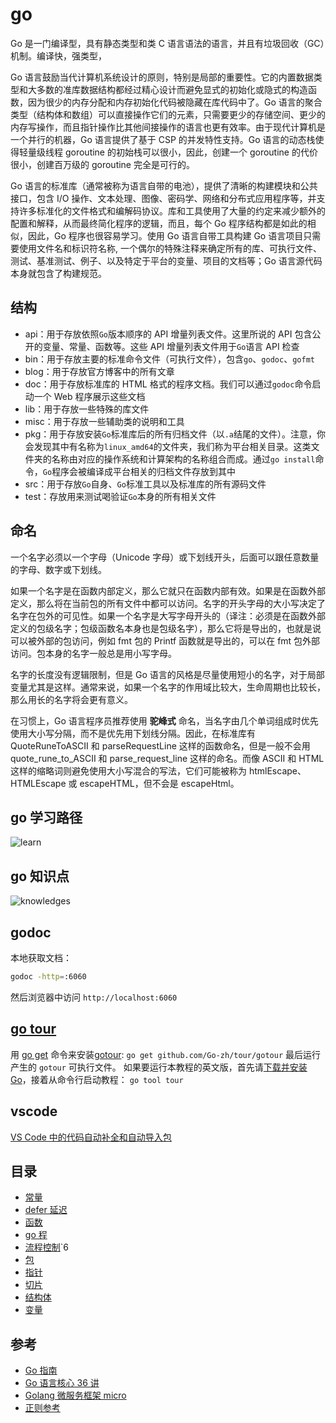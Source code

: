 # go

Go 是一门编译型，具有静态类型和类 C 语言语法的语言，并且有垃圾回收（GC）机制。编译快，强类型，

Go 语言鼓励当代计算机系统设计的原则，特别是局部的重要性。它的内置数据类型和大多数的准库数据结构都经过精心设计而避免显式的初始化或隐式的构造函数，因为很少的内存分配和内存初始化代码被隐藏在库代码中了。Go 语言的聚合类型（结构体和数组）可以直接操作它们的元素，只需要更少的存储空间、更少的内存写操作，而且指针操作比其他间接操作的语言也更有效率。由于现代计算机是一个并行的机器，Go 语言提供了基于 CSP 的并发特性支持。Go 语言的动态栈使得轻量级线程 goroutine 的初始栈可以很小，因此，创建一个 goroutine 的代价很小，创建百万级的 goroutine 完全是可行的。

Go 语言的标准库（通常被称为语言自带的电池），提供了清晰的构建模块和公共接口，包含 I/O 操作、文本处理、图像、密码学、网络和分布式应用程序等，并支持许多标准化的文件格式和编解码协议。库和工具使用了大量的约定来减少额外的配置和解释，从而最终简化程序的逻辑，而且，每个 Go 程序结构都是如此的相似，因此，Go 程序也很容易学习。使用 Go 语言自带工具构建 Go 语言项目只需要使用文件名和标识符名称, 一个偶尔的特殊注释来确定所有的库、可执行文件、测试、基准测试、例子、以及特定于平台的变量、项目的文档等；Go 语言源代码本身就包含了构建规范。

## 结构

- api：用于存放依照`Go`版本顺序的 API 增量列表文件。这里所说的 API 包含公开的变量、常量、函数等。这些 API 增量列表文件用于`Go`语言 API 检查
- bin：用于存放主要的标准命令文件（可执行文件），包含`go`、`godoc`、`gofmt`
- blog：用于存放官方博客中的所有文章
- doc：用于存放标准库的 HTML 格式的程序文档。我们可以通过`godoc`命令启动一个 Web 程序展示这些文档
- lib：用于存放一些特殊的库文件
- misc：用于存放一些辅助类的说明和工具
- pkg：用于存放安装`Go`标准库后的所有归档文件（以`.a`结尾的文件）。注意，你会发现其中有名称为`linux_amd64`的文件夹，我们称为平台相关目录。这类文件夹的名称由对应的操作系统和计算架构的名称组合而成。通过`go install`命令，`Go`程序会被编译成平台相关的归档文件存放到其中
- src：用于存放`Go`自身、`Go`标准工具以及标准库的所有源码文件
- test：存放用来测试喝验证`Go`本身的所有相关文件

## 命名

一个名字必须以一个字母（Unicode 字母）或下划线开头，后面可以跟任意数量的字母、数字或下划线。

如果一个名字是在函数内部定义，那么它就只在函数内部有效。如果是在函数外部定义，那么将在当前包的所有文件中都可以访问。名字的开头字母的大小写决定了名字在包外的可见性。如果一个名字是大写字母开头的（译注：必须是在函数外部定义的包级名字；包级函数名本身也是包级名字），那么它将是导出的，也就是说可以被外部的包访问，例如 fmt 包的 Printf 函数就是导出的，可以在 fmt 包外部访问。包本身的名字一般总是用小写字母。

名字的长度没有逻辑限制，但是 Go 语言的风格是尽量使用短小的名字，对于局部变量尤其是这样。通常来说，如果一个名字的作用域比较大，生命周期也比较长，那么用长的名字将会更有意义。

在习惯上，Go 语言程序员推荐使用 **驼峰式** 命名，当名字由几个单词组成时优先使用大小写分隔，而不是优先用下划线分隔。因此，在标准库有 QuoteRuneToASCII 和 parseRequestLine 这样的函数命名，但是一般不会用 quote_rune_to_ASCII 和 parse_request_line 这样的命名。而像 ASCII 和 HTML 这样的缩略词则避免使用大小写混合的写法，它们可能被称为 htmlEscape、HTMLEscape 或 escapeHTML，但不会是 escapeHtml。

## go 学习路径

![learn](images/go-learn.png)

## go 知识点

![knowledges](images/go-knowledges.jpg)

## godoc

本地获取文档：

```bash
godoc -http=:6060
```

然后浏览器中访问 `http://localhost:6060`

## [go tour](https://tour.go-zh.org/welcome/3)

用 [go get](https://go-zh.org/cmd/go/) 命令来安装[gotour](https://go-zh.org/x/tour/): `go get github.com/Go-zh/tour/gotour` 最后运行产生的 `gotour` 可执行文件。 如果要运行本教程的英文版，首先请[下载并安装 Go](https://golang.org/dl/)，接着从命令行启动教程： `go tool tour`

## vscode

[VS Code 中的代码自动补全和自动导入包](https://maiyang.me/post/2018-09-14-tips-vscode/)

## 目录

- [常量](const.md)
- [defer 延迟](defer.md)
- [函数](func.md)
- [go 程](goroutine.md)
- [流程控制](loop-control.md)`6
- [包](package/README.md)
- [指针](pointer.md)
- [切片](slice.md)
- [结构体](struct.md)
- [变量](var.md)

## 参考

- [Go 指南](https://tour.go-zh.org/list)
- [Go 语言核心 36 讲](https://time.geekbang.org/column/112)
- [Golang 微服务框架 micro](https://micro.mu/docs/)
- [正则参考](https://github.com/google/re2/wiki/Syntax)
